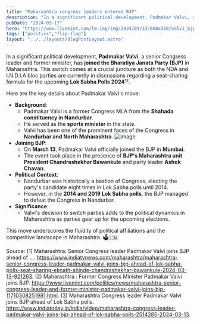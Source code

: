 ```yaml
---
title: "Maharashtra congress leaders entered BJP"
description: "In a significant political development, Padmakar Valvi, a senior Congress leader and former minister, has joined BJP"
pubDate: "2024-03-17"
hero: "https://www.livemint.com/lm-img/img/2024/03/13/600x338/valvi_bjp_1710318322468_1710318341334.jpeg"
tags: ["politics","flip-flop"]
layout: "../../layouts/BlogPostLayout.astro"
---
```


In a significant political development, **Padmakar Valvi**, a senior Congress leader and former minister, has **joined the Bharatiya Janata Party (BJP)** in Maharashtra. This switch comes at a crucial juncture as both the NDA and I.N.D.I.A bloc parties are currently in discussions regarding a seat-sharing formula for the upcoming **Lok Sabha Polls 2024**¹².

Here are the key details about Padmakar Valvi's move:

- **Background**:
    - Padmakar Valvi is a former Congress MLA from the **Shahada constituency in Nandurbar**.
    - He served as the **sports minister** in the state.
    - Valvi has been one of the prominent faces of the Congress in **Nandurbar and North Maharashtra**.
![image](https://odishabhaskar.com/wp-content/uploads/2024/03/Padmakar-Valvi.jpg)
- **Joining BJP**:
    - On **March 13**, Padmakar Valvi officially joined the BJP in **Mumbai**.
    - The event took place in the presence of **BJP's Maharashtra unit President Chandrashekhar Bawankule** and party leader **Ashok Chavan**.
- **Political Context**:
    - Nandurbar was historically a bastion of Congress, electing the party's candidate eight times in Lok Sabha polls until 2014.
    - However, in the **2014 and 2019 Lok Sabha polls**, the BJP managed to defeat the Congress in Nandurbar.
- **Significance**:
    - Valvi's decision to switch parties adds to the political dynamics in Maharashtra as parties gear up for the upcoming elections.

This move underscores the fluidity of political affiliations and the competitive landscape in Maharashtra. 🗳️🇮🇳

Source: 
(1) Maharashtra: Senior Congress leader Padmakar Valvi joins BJP ahead of .... https://www.indiatvnews.com/maharashtra/maharashtra-senior-congress-leader-padmakar-valvi-joins-bjp-ahead-of-lok-sabha-polls-seat-sharing-eknath-shinde-chandrashekhar-bawankule-2024-03-13-921263.
(2) Maharashtra : Former Congress Minister Padmakar Valvi joins BJP. https://www.livemint.com/politics/news/maharashtra-senior-congress-leader-and-former-minister-padmakar-valvi-joins-bjp-11710308251981.html.
(3) Maharashtra Congress leader Padmakar Valvi joins BJP ahead of Lok Sabha polls. https://www.indiatoday.in/india/video/maharashtra-congress-leader-padmakar-valvi-joins-bjp-ahead-of-lok-sabha-polls-2514285-2024-03-13.